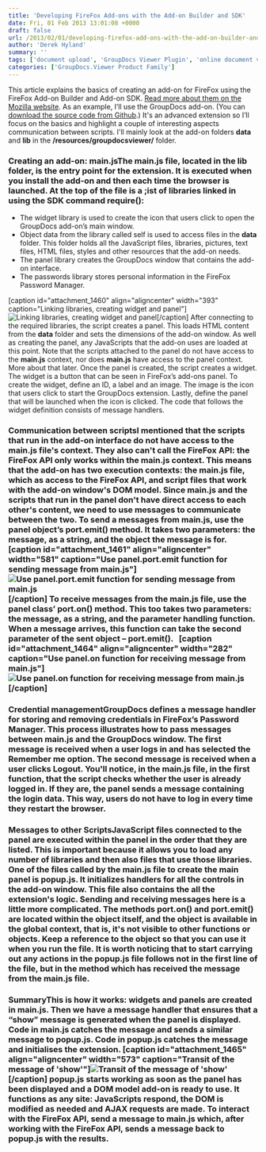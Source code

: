 ```yaml
---
title: 'Developing FireFox Add-ons with the Add-on Builder and SDK'
date: Fri, 01 Feb 2013 13:01:08 +0000
draft: false
url: /2013/02/01/developing-firefox-add-ons-with-the-add-on-builder-and-sdk/
author: 'Derek Hyland'
summary: ''
tags: ['document upload', 'GroupDocs Viewer Plugin', 'online document viewer', 'View documents online', 'zArchive']
categories: ['GroupDocs.Viewer Product Family']
---
```


This article explains the basics of creating an add-on for FireFox using the FireFox Add-on Builder and Add-on SDK. [Read more about them on the Mozilla website](https://addons.mozilla.org/en-US/developers/builder). As an example, I’ll use the GroupDocs add-on. (You can [download the source code from Github](https://github.com/liosha2007/groupdocs-firefox-viewer-source).) It's an advanced extension so I’ll focus on the basics and highlight a couple of interesting aspects communication between scripts. I'll mainly look at the add-on folders **data** and **lib** in the **/resources/groupdocsviewer/** folder.

### Creating an add-on: main.jsThe **main.js** file, located in the **lib** folder, is the entry point for the extension. It is executed when you install the add-on and then each time the browser is launched. At the top of the file is a ;ist of libraries linked in using the SDK command require():

*   The widget library is used to create the icon that users click to open the GroupDocs add-on’s main window.
*   Object data from the library called self is used to access files in the **data** folder. This folder holds all the JavaScript files, libraries, pictures, text files, HTML files, styles and other resources that the add-on needs.
*   The panel library creates the GroupDocs window that contains the add-on interface.
*   The passwords library stores personal information in the FireFox Password Manager.

\[caption id="attachment\_1460" align="aligncenter" width="393" caption="Linking libraries, creating widget and panel"\]![Linking libraries, creating widget and panel](https://blog.groupdocs.com/wp-content/uploads/sites/4/2013/02/Linking-libraries-creating-widget-and-panel.png "Linking libraries, creating widget and panel")\[/caption\] After connecting to the required libraries, the script creates a panel. This loads HTML content from the **data** folder and sets the dimensions of the add-on window. As well as creating the panel, any JavaScripts that the add-on uses are loaded at this point. Note that the scripts attached to the panel do not have access to the **main.js** context, nor does **main.js** have access to the panel context. More about that later. Once the panel is created, the script creates a widget. The widget is a button that can be seen in FireFox’s add-ons panel. To create the widget, define an ID, a label and an image. The image is the icon that users click to start the GroupDocs extension. Lastly, define the panel that will be launched when the icon is clicked. The code that follows the widget definition consists of message handlers.

### Communication between scriptsI mentioned that the scripts that run in the add-on interface do not have access to the **main.js** file's context. They also can't call the FireFox API: the FireFox API only works within the **main.js** context. This means that the add-on has two execution contexts: the **main.js** file, which as access to the FireFox API, and script files that work with the add-on window's DOM model. Since **main.js** and the scripts that run in the panel don't have direct access to each other's content, we need to use messages to communicate between the two. To send a messages from **main.js**, use the panel object’s port.emit() method. It takes two parameters: the message, as a string, and the object the message is for. \[caption id="attachment\_1461" align="aligncenter" width="581" caption="Use panel.port.emit function for sending message from main.js"\]![Use panel.port.emit function for sending message from main.js](https://blog.groupdocs.com/wp-content/uploads/sites/4/2013/02/Use-panel.port_.emit-function-for-sending-message-from-main.js.png "Use panel.port.emit function for sending message from main.js")\[/caption\] To receive messages from the **main.js** file, use the panel class’ port.on() method. This too takes two parameters: the message, as a string, and the parameter handling function. When a message arrives, this function can take the second parameter of the sent object – port.emit().   \[caption id="attachment\_1464" align="aligncenter" width="282" caption="Use panel.on function for receiving message from main.js"\]![Use panel.on function for receiving message from main.js](https://blog.groupdocs.com/wp-content/uploads/sites/4/2013/02/Use-panel.on-function-for-receiving-message-from-main.js.png "Use panel.on function for receiving message from main.js")\[/caption\]

### Credential managementGroupDocs defines a message handler for storing and removing credentials in FireFox’s Password Manager. This process illustrates how to pass messages between main.js and the GroupDocs window. The first message is received when a user logs in and has selected the **Remember me** option. The second message is received when a user clicks **Logout**. You'll notice, in the **main.js** file, in the first function, that the script checks whether the user is already logged in. If they are, the panel sends a message containing the login data. This way, users do not have to log in every time they restart the browser.

### Messages to other ScriptsJavaScript files connected to the panel are executed within the panel in the order that they are listed. This is important because it allows you to load any number of libraries and then also files that use those libraries. One of the files called by the **main.js** file to create the main panel is **popup.js**. It initializes handlers for all the controls in the add-on window. This file also contains the all the extension's logic. Sending and receiving messages here is a little more complicated. The methods port.on() and port.emit() are located within the object itself, and the object is available in the global context, that is, it's not visible to other functions or objects. Keep a reference to the object so that you can use it when you run the file. It is worth noticing that to start carrying out any actions in the popup.js file follows not in the first line of the file, but in the method which has received the message from the main.js file.

### SummaryThis is how it works: widgets and panels are created in **main.js**. Then we have a message handler that ensures that a “show” message is generated when the panel is displayed. Code in **main.js** catches the message and sends a similar message to **popup.js**. Code in **popup.js** catches the message and initialises the extension. \[caption id="attachment\_1465" align="aligncenter" width="573" caption="Transit of the message of 'show'"\]![Transit of the message of 'show'](https://blog.groupdocs.com/wp-content/uploads/sites/4/2013/02/Transit-of-the-message-of-show.png "Transit of the message of 'show'")\[/caption\] **popup.js** starts working as soon as the panel has been displayed and a DOM model add-on is ready to use. It functions as any site: JavaScripts respond, the DOM is modified as needed and AJAX requests are made. To interact with the FireFox API, send a message to **main.js** which, after working with the FireFox API, sends a message back to **popup.js** with the results.






